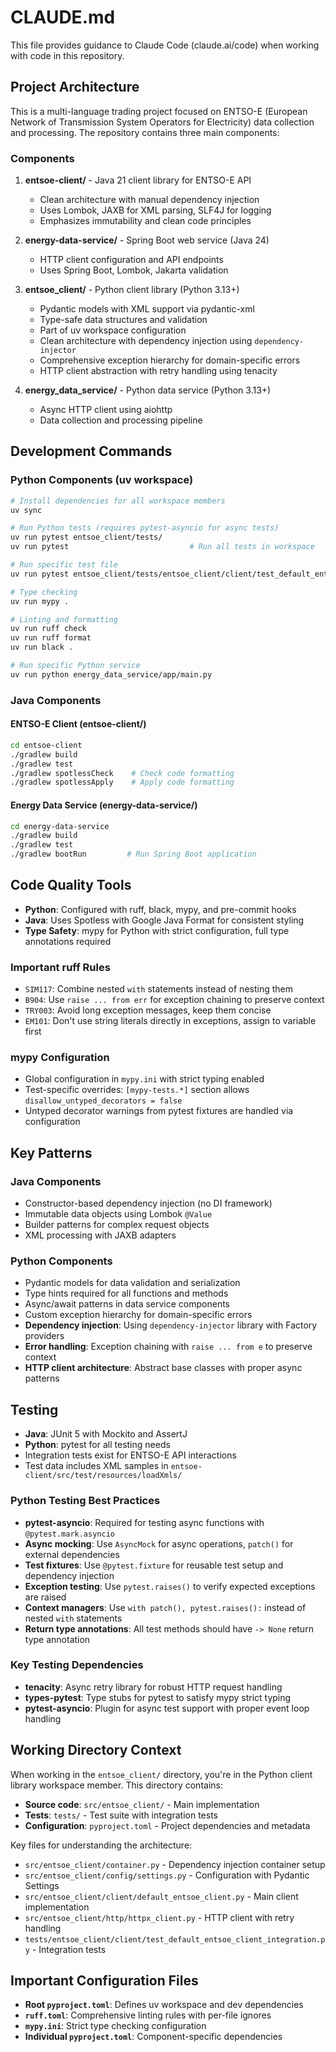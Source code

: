 # CLAUDE.md

This file provides guidance to Claude Code (claude.ai/code) when working with code in this repository.

## Project Architecture

This is a multi-language trading project focused on ENTSO-E (European Network of Transmission System Operators for Electricity) data collection and processing. The repository contains three main components:

### Components

1. **entsoe-client/** - Java 21 client library for ENTSO-E API
   - Clean architecture with manual dependency injection
   - Uses Lombok, JAXB for XML parsing, SLF4J for logging
   - Emphasizes immutability and clean code principles

2. **energy-data-service/** - Spring Boot web service (Java 24)
   - HTTP client configuration and API endpoints
   - Uses Spring Boot, Lombok, Jakarta validation

3. **entsoe_client/** - Python client library (Python 3.13+)
   - Pydantic models with XML support via pydantic-xml
   - Type-safe data structures and validation
   - Part of uv workspace configuration
   - Clean architecture with dependency injection using `dependency-injector`
   - Comprehensive exception hierarchy for domain-specific errors
   - HTTP client abstraction with retry handling using tenacity

4. **energy_data_service/** - Python data service (Python 3.13+)
   - Async HTTP client using aiohttp
   - Data collection and processing pipeline

## Development Commands

### Python Components (uv workspace)
```bash
# Install dependencies for all workspace members
uv sync

# Run Python tests (requires pytest-asyncio for async tests)
uv run pytest entsoe_client/tests/
uv run pytest                           # Run all tests in workspace

# Run specific test file
uv run pytest entsoe_client/tests/entsoe_client/client/test_default_entsoe_client_integration.py

# Type checking
uv run mypy .

# Linting and formatting
uv run ruff check
uv run ruff format
uv run black .

# Run specific Python service
uv run python energy_data_service/app/main.py
```

### Java Components

#### ENTSO-E Client (entsoe-client/)
```bash
cd entsoe-client
./gradlew build
./gradlew test
./gradlew spotlessCheck    # Check code formatting
./gradlew spotlessApply    # Apply code formatting
```

#### Energy Data Service (energy-data-service/)
```bash
cd energy-data-service
./gradlew build
./gradlew test
./gradlew bootRun         # Run Spring Boot application
```

## Code Quality Tools

- **Python**: Configured with ruff, black, mypy, and pre-commit hooks
- **Java**: Uses Spotless with Google Java Format for consistent styling
- **Type Safety**: mypy for Python with strict configuration, full type annotations required

### Important ruff Rules
- `SIM117`: Combine nested `with` statements instead of nesting them
- `B904`: Use `raise ... from err` for exception chaining to preserve context
- `TRY003`: Avoid long exception messages, keep them concise
- `EM101`: Don't use string literals directly in exceptions, assign to variable first

### mypy Configuration
- Global configuration in `mypy.ini` with strict typing enabled
- Test-specific overrides: `[mypy-tests.*]` section allows `disallow_untyped_decorators = false`
- Untyped decorator warnings from pytest fixtures are handled via configuration

## Key Patterns

### Java Components
- Constructor-based dependency injection (no DI framework)
- Immutable data objects using Lombok `@Value`
- Builder patterns for complex request objects
- XML processing with JAXB adapters

### Python Components
- Pydantic models for data validation and serialization
- Type hints required for all functions and methods
- Async/await patterns in data service components
- Custom exception hierarchy for domain-specific errors
- **Dependency injection**: Using `dependency-injector` library with Factory providers
- **Error handling**: Exception chaining with `raise ... from e` to preserve context
- **HTTP client architecture**: Abstract base classes with proper async patterns

## Testing

- **Java**: JUnit 5 with Mockito and AssertJ
- **Python**: pytest for all testing needs
- Integration tests exist for ENTSO-E API interactions
- Test data includes XML samples in `entsoe-client/src/test/resources/loadXmls/`

### Python Testing Best Practices
- **pytest-asyncio**: Required for testing async functions with `@pytest.mark.asyncio`
- **Async mocking**: Use `AsyncMock` for async operations, `patch()` for external dependencies
- **Test fixtures**: Use `@pytest.fixture` for reusable test setup and dependency injection
- **Exception testing**: Use `pytest.raises()` to verify expected exceptions are raised
- **Context managers**: Use `with patch(), pytest.raises():` instead of nested `with` statements
- **Return type annotations**: All test methods should have `-> None` return type annotation

### Key Testing Dependencies
- **tenacity**: Async retry library for robust HTTP request handling
- **types-pytest**: Type stubs for pytest to satisfy mypy strict typing
- **pytest-asyncio**: Plugin for async test support with proper event loop handling

## Working Directory Context

When working in the `entsoe_client/` directory, you're in the Python client library workspace member. This directory contains:

- **Source code**: `src/entsoe_client/` - Main implementation
- **Tests**: `tests/` - Test suite with integration tests
- **Configuration**: `pyproject.toml` - Project dependencies and metadata

Key files for understanding the architecture:
- `src/entsoe_client/container.py` - Dependency injection container setup
- `src/entsoe_client/config/settings.py` - Configuration with Pydantic Settings
- `src/entsoe_client/client/default_entsoe_client.py` - Main client implementation
- `src/entsoe_client/http/httpx_client.py` - HTTP client with retry handling
- `tests/entsoe_client/client/test_default_entsoe_client_integration.py` - Integration tests

## Important Configuration Files

- **Root `pyproject.toml`**: Defines uv workspace and dev dependencies
- **`ruff.toml`**: Comprehensive linting rules with per-file ignores
- **`mypy.ini`**: Strict type checking configuration
- **Individual `pyproject.toml`**: Component-specific dependencies

